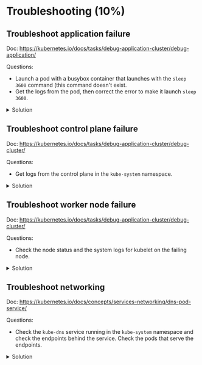 # Troubleshooting (10%)

## Troubleshoot application failure

Doc: https://kubernetes.io/docs/tasks/debug-application-cluster/debug-application/

Questions:
- Launch a pod with a busybox container that launches with the `sleep 3600` command (this command doesn't exist.
- Get the logs from the pod, then correct the error to make it launch `sleep 3600`.

<details><summary>Solution</summary>
<p>

podfail.yml:
```yml
apiVersion: v1
kind: Pod
metadata:
  labels:
    run: podfail
  name: podfail
spec:
  containers:
  - image: busybox:latest
    name: podfail
	args:
	  - sheep
	  - "3600"
```

```bash
kubectl apply -f podfail.yml

kubectl describe pods podfail
...
Warning  Failed     3m14s (x4 over 4m2s)   kubelet, k8s-worker-1  Error: failed to start container "podfail": Error response from daemon: OCI runtime create failed: container_linux.go:346: starting container process caused "exec: \"sheep\": executable file not found in $PATH": unknown
...

kubectl delete -f podfail.yml
# Change sheep to sleep
kubectl apply -f podfail.yml
```

</p>
</details>


## Troubleshoot control plane failure

Doc: https://kubernetes.io/docs/tasks/debug-application-cluster/debug-cluster/

Questions:
- Get logs from the control plane in the `kube-system` namespace.

<details><summary>Solution</summary>
<p>

Check: https://github.com/alijahnas/CKA-practice-exercises/blob/master/logging-monitoring.md#manage-cluster-component-logs

</p>
</details>


## Troubleshoot worker node failure

Doc: https://kubernetes.io/docs/tasks/debug-application-cluster/debug-cluster/

Questions:
- Check the node status and the system logs for kubelet on the failing node.

<details><summary>Solution</summary>
<p>

```bash
kubectl describe node k8s-worker-1

# From k8s-worker-1 if reachable
sudo journalctl -u kubelet | grep -i error
```

</p>
</details>


## Troubleshoot networking

Doc: https://kubernetes.io/docs/concepts/services-networking/dns-pod-service/

Questions:
- Check the `kube-dns` service running in the `kube-system` namespace and check the endpoints behind the service. Check the pods that serve the endpoints.

<details><summary>Solution</summary>
<p>

```bash
kubectl -n kube-system describe svc kube-dns
Name:              kube-dns
Namespace:         kube-system
Labels:            k8s-app=kube-dns
                   kubernetes.io/cluster-service=true
                   kubernetes.io/name=KubeDNS
Annotations:       prometheus.io/port: 9153
                   prometheus.io/scrape: true
Selector:          k8s-app=kube-dns
Type:              ClusterIP
IP:                10.96.0.10
Port:              dns  53/UDP
TargetPort:        53/UDP
Endpoints:         10.244.0.9:53,10.244.2.64:53
Port:              dns-tcp  53/TCP
TargetPort:        53/TCP
Endpoints:         10.244.0.9:53,10.244.2.64:53
Port:              metrics  9153/TCP
TargetPort:        9153/TCP
Endpoints:         10.244.0.9:9153,10.244.2.64:9153
Session Affinity:  None
Events:            <none>

kubectl -n kube-system describe ep kube-dns
Name:         kube-dns
Namespace:    kube-system
Labels:       k8s-app=kube-dns
              kubernetes.io/cluster-service=true
              kubernetes.io/name=KubeDNS
Annotations:  <none>
Subsets:
  Addresses:          10.244.0.9,10.244.2.64
  NotReadyAddresses:  <none>
  Ports:
    Name     Port  Protocol
    ----     ----  --------
    dns-tcp  53    TCP
    metrics  9153  TCP
    dns      53    UDP

Events:  <none>

kubectl -n kube-system get pods -l k8s-app=kube-dns -o wide
NAME                       READY   STATUS    RESTARTS   AGE    IP            NODE           NOMINATED NODE   READINESS GATES
coredns-66bff467f8-vr7ws   1/1     Running   1          3d5h   10.244.0.9    k8s-master     <none>           <none>
coredns-66bff467f8-w89dn   1/1     Running   1          3d5h   10.244.2.64   k8s-worker-2   <none>           <none>

```

</p>
</details>
